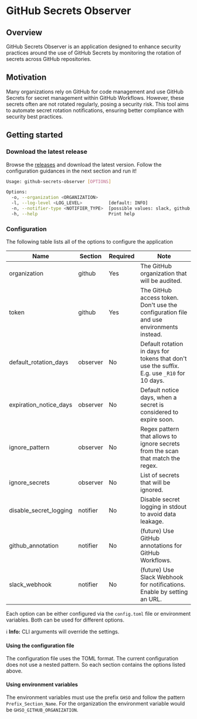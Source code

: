 # GitHub Secrets Observer

## Overview
GitHub Secrets Observer is an application designed to enhance security practices around the use of GitHub Secrets by monitoring the rotation of secrets across GitHub repositories.

## Motivation
Many organizations rely on GitHub for code management and use GitHub Secrets for secret management within GitHub Workflows. However, these secrets often are not rotated regularly, posing a security risk. This tool aims to automate secret rotation notifications, ensuring better compliance with security best practices.

## Getting started

### Download the latest release

Browse the [releases](https://github.com/jwndlng/github-secrets-observer/releases) and download the latest version. Follow the configuration guidances in the next section and run it!

```bash
Usage: github-secrets-observer [OPTIONS]

Options:
  -o, --organization <ORGANIZATION>    
  -l, --log-level <LOG_LEVEL>          [default: INFO]
  -n, --notifier-type <NOTIFIER_TYPE>  [possible values: slack, github, log]
  -h, --help                           Print help
```

### Configuration

The following table lists all of the options to configure the application

| Name                         | Section              | Required     | Note                                                                                         |
| ---------------------------- | -------------------- | ------------ | -------------------------------------------------------------------------------------------- |
| organization                 | github               | Yes          | The GitHub organization that will be audited.                                                |
| token                        | github               | Yes          | The GitHub access token. Don't use the configuration file and use environments instead.      |
| default_rotation_days        | observer             | No           | Default rotation in days for tokens that don't use the suffix. E.g. use `_R10` for 10 days.  |
| expiration_notice_days       | observer             | No           | Default notice days, when a secret is considered to expire soon.                             |         
| ignore_pattern               | observer             | No           | Regex pattern that allows to ignore secrets from the scan that match the regex.              |
| ignore_secrets               | observer             | No           | List of secrets that will be ignored.                                                        |
| disable_secret_logging       | notifier             | No           | Disable secret logging in stdout to avoid data leakage.                                      |
| github_annotation            | notifier             | No           | (future) Use GitHub annotations for GitHub Workflows.                                        |
| slack_webhook                | notifier             | No           | (future) Use Slack Webhook for notifications. Enable by setting an URL.                      |

Each option can be either configured via the `config.toml` file or environment variables. Both can be used for different options.

ℹ️ **Info:** CLI arguments will override the settings.

#### Using the configuration file
The configuration file uses the TOML format. The current configuration does not use a nested pattern. So each section contains the options listed above. 

#### Using environment variables
The environment variables must use the prefix `GHSO` and follow the pattern `Prefix_Section_Name`. For the organization the environment variable would be `GHSO_GITHUB_ORGANIZATION`.

